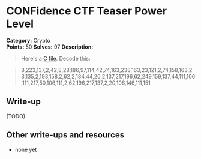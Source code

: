 # CONFidence CTF Teaser Power Level 

**Category:** Crypto  
**Points:** 50
**Solves:** 97
**Description:**

> Here's a [C file](crypto50.c). Decode this:

> 8,223,137,2,42,8,28,186,97,114,42,74,163,238,163,23,121,2,74,158,163,23,135,2,193,158,2,62,2,184,44,20,2,137,217,196,62,249,159,137,44,111,106,111,217,50,106,111,2,62,196,217,137,2,20,106,146,111,151


## Write-up

(TODO)

## Other write-ups and resources

* none yet
